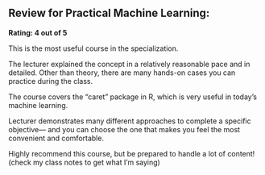 ## Review for Practical Machine Learning:

**Rating: 4 out of 5**

This is the most useful course in the specialization. 

The lecturer explained the concept in a relatively reasonable pace and in detailed. Other than theory, there are many hands-on cases you can practice during the class. 

The course covers the “caret” package in R, which is very useful in today’s machine learning. 

Lecturer demonstrates many different approaches to complete a specific objective— and you can choose the one that makes you feel the most convenient and comfortable. 

Highly recommend this course, but be prepared to handle a lot of content! (check my class notes to get what I’m saying)
